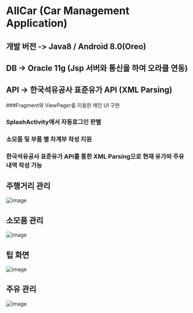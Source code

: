 # AllCar (Car Management Application)

## 개발 버전 -> Java8 / Android 8.0(Oreo)
## DB ->  Oracle 11g (Jsp 서버와 통신을 하여 오라클 연동)
## API -> 한국석유공사 표준유가 API (XML Parsing)


###Fragment와 ViewPager를 이용한 메인 UI 구현
### SplashActivity에서 자동로그인 판별
### 소모품 및 부품 별 차계부 작성 지원
### 한국석유공사 표준유가 API를 통한 XML Parsing으로 현재 유가와 주유 내역 작성 가능

## 주행거리 관리
![image](https://user-images.githubusercontent.com/65227900/106975738-6b6f1a80-679a-11eb-9b37-3aa2e918d4e8.png)

## 소모품 관리
![image](https://user-images.githubusercontent.com/65227900/106975920-cb65c100-679a-11eb-8152-c1bfa8e74db9.png)

## 팁 화면
![image](https://user-images.githubusercontent.com/65227900/106975981-e9cbbc80-679a-11eb-992c-bd22cd8898fa.png)

## 주유 관리
![image](https://user-images.githubusercontent.com/65227900/106976038-0536c780-679b-11eb-80a7-2e5fd04c1762.png) 

